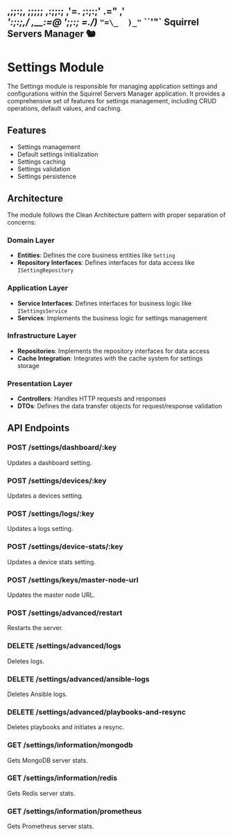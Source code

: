   ,;;:;,
   ;;;;;
  ,:;;:;    ,'=.
  ;:;:;' .=" ,'_\
  ':;:;,/  ,__:=@
   ';;:;  =./)_
     `"=\_  )_"`
          ``'"`
Squirrel Servers Manager 🐿️
---
# Settings Module

The Settings module is responsible for managing application settings and configurations within the Squirrel Servers Manager application. It provides a comprehensive set of features for settings management, including CRUD operations, default values, and caching.

## Features

- Settings management
- Default settings initialization
- Settings caching
- Settings validation
- Settings persistence

## Architecture

The module follows the Clean Architecture pattern with proper separation of concerns:

### Domain Layer
- **Entities**: Defines the core business entities like `Setting`
- **Repository Interfaces**: Defines interfaces for data access like `ISettingRepository`

### Application Layer
- **Service Interfaces**: Defines interfaces for business logic like `ISettingsService`
- **Services**: Implements the business logic for settings management

### Infrastructure Layer
- **Repositories**: Implements the repository interfaces for data access
- **Cache Integration**: Integrates with the cache system for settings storage

### Presentation Layer
- **Controllers**: Handles HTTP requests and responses
- **DTOs**: Defines the data transfer objects for request/response validation

## API Endpoints

### POST /settings/dashboard/:key
Updates a dashboard setting.

### POST /settings/devices/:key
Updates a devices setting.

### POST /settings/logs/:key
Updates a logs setting.

### POST /settings/device-stats/:key
Updates a device stats setting.

### POST /settings/keys/master-node-url
Updates the master node URL.

### POST /settings/advanced/restart
Restarts the server.

### DELETE /settings/advanced/logs
Deletes logs.

### DELETE /settings/advanced/ansible-logs
Deletes Ansible logs.

### DELETE /settings/advanced/playbooks-and-resync
Deletes playbooks and initiates a resync.

### GET /settings/information/mongodb
Gets MongoDB server stats.

### GET /settings/information/redis
Gets Redis server stats.

### GET /settings/information/prometheus
Gets Prometheus server stats. 